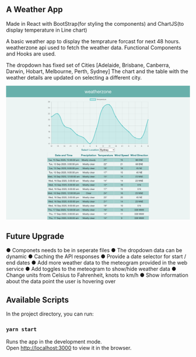 ## A Weather App

Made in React with BootStrap(for styling the components) and ChartJS(to display temperature in Line chart)

A basic weather app to display the temprature forcast for next 48 hours.
weatherzone api used to fetch the weather data.
Functional Components and Hooks are used.

The dropdown has fixed set of Cities [Adelaide, Brisbane, Canberra, Darwin, Hobart, Melbourne, Perth, Sydney]
The chart and the table with the weather details are updated on selecting a different city.

![Weather App](public/images/app.png)

## Future Upgrade

● Componets needs to be in seperate files
● The dropdown data can be dynamic
● Caching the API responses
● Provide a date selector for start / end dates
● Add more weather data to the meteogram provided in the web service
● Add toggles to the meteogram to show/hide weather data
● Change units from Celsius to Fahrenheit, knots to km/h
● Show information about the data point the user is hovering over

## Available Scripts

In the project directory, you can run:

### `yarn start`

Runs the app in the development mode.<br />
Open [http://localhost:3000](http://localhost:3000) to view it in the browser.
